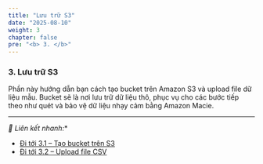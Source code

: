 ```yaml
---
title: "Lưu trữ S3"
date: "2025-08-10"
weight: 3
chapter: false
pre: "<b> 3. </b>"
---
```


### 3. Lưu trữ S3

Phần này hướng dẫn bạn cách tạo bucket trên Amazon S3 và upload file dữ liệu mẫu. Bucket sẽ là nơi lưu trữ dữ liệu thô, phục vụ cho các bước tiếp theo như quét và bảo vệ dữ liệu nhạy cảm bằng Amazon Macie.


---
*🔗 Liên kết nhanh:**
- [Đi tới 3.1 – Tạo bucket trên S3](3.1-tao-bucket-s3/)
- [Đi tới 3.2 – Upload file CSV](3.2-upload-file-csv)











